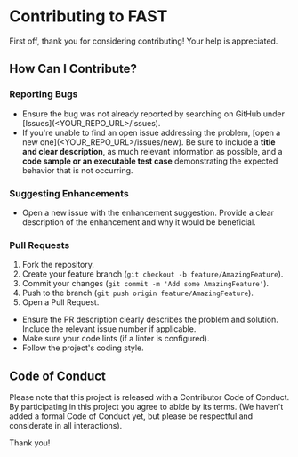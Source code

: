 # Contributing to FAST

First off, thank you for considering contributing! Your help is appreciated.

## How Can I Contribute?

### Reporting Bugs

- Ensure the bug was not already reported by searching on GitHub under [Issues](<YOUR_REPO_URL>/issues).
- If you're unable to find an open issue addressing the problem, [open a new one](<YOUR_REPO_URL>/issues/new). Be sure to include a **title and clear description**, as much relevant information as possible, and a **code sample or an executable test case** demonstrating the expected behavior that is not occurring.

### Suggesting Enhancements

- Open a new issue with the enhancement suggestion. Provide a clear description of the enhancement and why it would be beneficial.

### Pull Requests

1. Fork the repository.
2. Create your feature branch (`git checkout -b feature/AmazingFeature`).
3. Commit your changes (`git commit -m 'Add some AmazingFeature'`).
4. Push to the branch (`git push origin feature/AmazingFeature`).
5. Open a Pull Request.

- Ensure the PR description clearly describes the problem and solution. Include the relevant issue number if applicable.
- Make sure your code lints (if a linter is configured).
- Follow the project's coding style.

## Code of Conduct

Please note that this project is released with a Contributor Code of Conduct. By participating in this project you agree to abide by its terms. (We haven't added a formal Code of Conduct yet, but please be respectful and considerate in all interactions).

Thank you!
